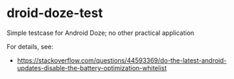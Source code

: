 # droid-doze-test
Simple testcase for Android Doze; no other practical application

For details, see:

* https://stackoverflow.com/questions/44593369/do-the-latest-android-updates-disable-the-battery-optimization-whitelist
